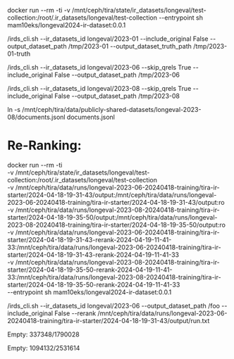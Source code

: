 docker run --rm -ti -v /mnt/ceph/tira/state/ir_datasets/longeval/test-collection:/root/.ir_datasets/longeval/test-collection --entrypoint sh mam10eks/longeval2024-ir-dataset:0.0.1


/irds_cli.sh  --ir_datasets_id longeval/2023-01 --include_original False --output_dataset_path /tmp/2023-01 --output_dataset_truth_path /tmp/2023-01-truth

/irds_cli.sh  --ir_datasets_id longeval/2023-06 --skip_qrels True --include_original False --output_dataset_path /tmp/2023-06

/irds_cli.sh  --ir_datasets_id longeval/2023-08 --skip_qrels True --include_original False --output_dataset_path /tmp/2023-08



ln -s /mnt/ceph/tira/data/publicly-shared-datasets/longeval-2023-08/documents.jsonl documents.jsonl



# Re-Ranking:
docker run --rm -ti \
	-v /mnt/ceph/tira/state/ir_datasets/longeval/test-collection:/root/.ir_datasets/longeval/test-collection \
	-v /mnt/ceph/tira/data/runs/longeval-2023-06-20240418-training/tira-ir-starter/2024-04-18-19-31-43/output:/mnt/ceph/tira/data/runs/longeval-2023-06-20240418-training/tira-ir-starter/2024-04-18-19-31-43/output:ro \
	-v /mnt/ceph/tira/data/runs/longeval-2023-08-20240418-training/tira-ir-starter/2024-04-18-19-35-50/output:/mnt/ceph/tira/data/runs/longeval-2023-08-20240418-training/tira-ir-starter/2024-04-18-19-35-50/output:ro \
	-v /mnt/ceph/tira/data/runs/longeval-2023-06-20240418-training/tira-ir-starter/2024-04-18-19-31-43-rerank-2024-04-19-11-41-33:/mnt/ceph/tira/data/runs/longeval-2023-06-20240418-training/tira-ir-starter/2024-04-18-19-31-43-rerank-2024-04-19-11-41-33 \
	-v /mnt/ceph/tira/data/runs/longeval-2023-08-20240418-training/tira-ir-starter/2024-04-18-19-35-50-rerank-2024-04-19-11-41-33:/mnt/ceph/tira/data/runs/longeval-2023-08-20240418-training/tira-ir-starter/2024-04-18-19-35-50-rerank-2024-04-19-11-41-33 \
	 --entrypoint sh mam10eks/longeval2024-ir-dataset:0.0.1




/irds_cli.sh --ir_datasets_id longeval/2023-06 --output_dataset_path /foo --include_original False --rerank /mnt/ceph/tira/data/runs/longeval-2023-06-20240418-training/tira-ir-starter/2024-04-18-19-31-43/output/run.txt


Empty: 337348/1790028

Empty: 1094132/2531614

